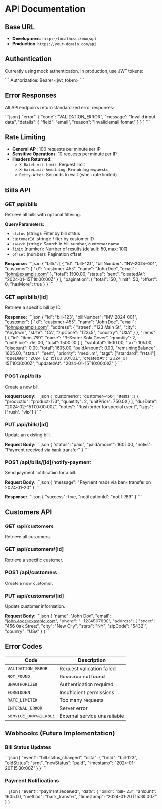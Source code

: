 # API Documentation

## Base URL
- **Development**: `http://localhost:3000/api`
- **Production**: `https://your-domain.com/api`

## Authentication
Currently using mock authentication. In production, use JWT tokens:

\`\`\`
Authorization: Bearer <jwt_token>
\`\`\`

## Error Responses

All API endpoints return standardized error responses:

\`\`\`json
{
  "error": {
    "code": "VALIDATION_ERROR",
    "message": "Invalid input data",
    "details": {
      "field": "email",
      "reason": "Invalid email format"
    }
  }
}
\`\`\`

## Rate Limiting

- **General API**: 100 requests per minute per IP
- **Sensitive Operations**: 10 requests per minute per IP
- **Headers Returned**:
  - `X-RateLimit-Limit`: Request limit
  - `X-RateLimit-Remaining`: Remaining requests
  - `Retry-After`: Seconds to wait (when rate limited)

## Bills API

### GET /api/bills
Retrieve all bills with optional filtering.

**Query Parameters:**
- `status` (string): Filter by bill status
- `customerId` (string): Filter by customer ID
- `search` (string): Search in bill number, customer name
- `limit` (number): Number of results (default: 50, max: 100)
- `offset` (number): Pagination offset

**Response:**
\`\`\`json
{
  "bills": [
    {
      "id": "bill-123",
      "billNumber": "INV-2024-001",
      "customer": {
        "id": "customer-456",
        "name": "John Doe",
        "email": "john@example.com"
      },
      "total": 1500.00,
      "status": "sent",
      "createdAt": "2024-01-15T10:00:00Z"
    }
  ],
  "pagination": {
    "total": 150,
    "limit": 50,
    "offset": 0,
    "hasMore": true
  }
}
\`\`\`

### GET /api/bills/[id]
Retrieve a specific bill by ID.

**Response:**
\`\`\`json
{
  "id": "bill-123",
  "billNumber": "INV-2024-001",
  "customer": {
    "id": "customer-456",
    "name": "John Doe",
    "email": "john@example.com",
    "address": {
      "street": "123 Main St",
      "city": "Anytown",
      "state": "CA",
      "zipCode": "12345",
      "country": "USA"
    }
  },
  "items": [
    {
      "id": "item-789",
      "name": "3-Seater Sofa Cover",
      "quantity": 2,
      "unitPrice": 750.00,
      "total": 1500.00
    }
  ],
  "subtotal": 1500.00,
  "tax": 105.00,
  "discount": 0.00,
  "total": 1605.00,
  "paidAmount": 0.00,
  "remainingBalance": 1605.00,
  "status": "sent",
  "priority": "medium",
  "tags": ["standard", "retail"],
  "dueDate": "2024-02-15T00:00:00Z",
  "createdAt": "2024-01-15T10:00:00Z",
  "updatedAt": "2024-01-15T10:00:00Z"
}
\`\`\`

### POST /api/bills
Create a new bill.

**Request Body:**
\`\`\`json
{
  "customerId": "customer-456",
  "items": [
    {
      "productId": "product-123",
      "quantity": 2,
      "unitPrice": 750.00
    }
  ],
  "dueDate": "2024-02-15T00:00:00Z",
  "notes": "Rush order for special event",
  "tags": ["rush", "vip"]
}
\`\`\`

### PUT /api/bills/[id]
Update an existing bill.

**Request Body:**
\`\`\`json
{
  "status": "paid",
  "paidAmount": 1605.00,
  "notes": "Payment received via bank transfer"
}
\`\`\`

### POST /api/bills/[id]/notify-payment
Send payment notification for a bill.

**Request Body:**
\`\`\`json
{
  "message": "Payment made via bank transfer on 2024-01-20"
}
\`\`\`

**Response:**
\`\`\`json
{
  "success": true,
  "notificationId": "notif-789"
}
\`\`\`

## Customers API

### GET /api/customers
Retrieve all customers.

### GET /api/customers/[id]
Retrieve a specific customer.

### POST /api/customers
Create a new customer.

### PUT /api/customers/[id]
Update customer information.

**Request Body:**
\`\`\`json
{
  "name": "John Doe",
  "email": "john.doe@example.com",
  "phone": "+1234567890",
  "address": {
    "street": "456 Oak Street",
    "city": "New City",
    "state": "NY",
    "zipCode": "54321",
    "country": "USA"
  }
}
\`\`\`

## Error Codes

| Code | Description |
|------|-------------|
| `VALIDATION_ERROR` | Request validation failed |
| `NOT_FOUND` | Resource not found |
| `UNAUTHORIZED` | Authentication required |
| `FORBIDDEN` | Insufficient permissions |
| `RATE_LIMITED` | Too many requests |
| `INTERNAL_ERROR` | Server error |
| `SERVICE_UNAVAILABLE` | External service unavailable |

## Webhooks (Future Implementation)

### Bill Status Updates
\`\`\`json
{
  "event": "bill.status_changed",
  "data": {
    "billId": "bill-123",
    "oldStatus": "sent",
    "newStatus": "paid",
    "timestamp": "2024-01-20T15:30:00Z"
  }
}
\`\`\`

### Payment Notifications
\`\`\`json
{
  "event": "payment.received",
  "data": {
    "billId": "bill-123",
    "amount": 1605.00,
    "method": "bank_transfer",
    "timestamp": "2024-01-20T15:30:00Z"
  }
}
